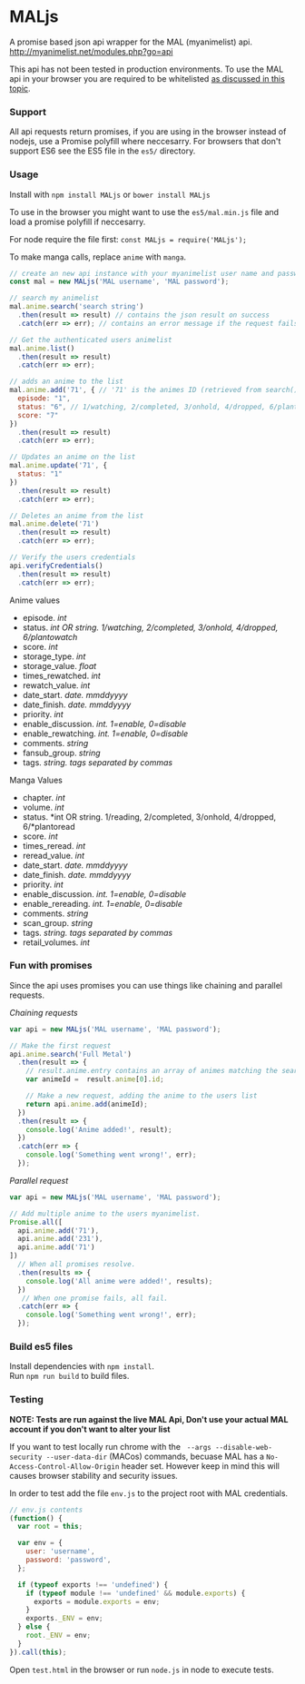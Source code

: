 # MALjs

A promise based json api wrapper for the MAL (myanimelist) api. http://myanimelist.net/modules.php?go=api

This api has not been tested in production environments. To use the MAL api in your browser you are required to be whitelisted [as discussed in this topic](https://myanimelist.net/forum/?topicid=692311).  

### Support
All api requests return promises, if you are using in the browser instead of nodejs, use a Promise polyfill where neccesarry. For browsers that don't support ES6 see the ES5 file in the `es5/` directory.

### Usage
Install with `npm install MALjs` or `bower install MALjs`

To use in the browser you might want to use the `es5/mal.min.js` file and load a promise polyfill if neccesarry.

For node require the file first: `const MALjs = require('MALjs');`

To make manga calls, replace `anime` with `manga`.

```js
// create an new api instance with your myanimelist user name and password
const mal = new MALjs('MAL username', 'MAL password');

// search my animelist
mal.anime.search('search string')
  .then(result => result) // contains the json result on success
  .catch(err => err); // contains an error message if the request fails

// Get the authenticated users animelist
mal.anime.list()
  .then(result => result)
  .catch(err => err);

// adds an anime to the list
mal.anime.add('71', { // '71' is the animes ID (retrieved from search())
  episode: "1",
  status: "6", // 1/watching, 2/completed, 3/onhold, 4/dropped, 6/plantowatch
  score: "7"
})
  .then(result => result)
  .catch(err => err);

// Updates an anime on the list
mal.anime.update('71', {
  status: "1"
})
  .then(result => result)
  .catch(err => err);

// Deletes an anime from the list
mal.anime.delete('71')
  .then(result => result)
  .catch(err => err);

// Verify the users credentials
api.verifyCredentials()
  .then(result => result)
  .catch(err => err);

```

Anime values 
- episode. *int*
- status. *int OR string. 1/watching, 2/completed, 3/onhold, 4/dropped, 6/plantowatch*
- score. *int*
- storage_type. *int*
- storage_value. *float*
- times_rewatched. *int*
- rewatch_value. *int*
- date_start. *date. mmddyyyy*
- date_finish. *date. mmddyyyy*
- priority. *int*
- enable_discussion. *int. 1=enable, 0=disable*
- enable_rewatching. *int. 1=enable, 0=disable*
- comments. *string*
- fansub_group. *string*
- tags. *string. tags separated by commas*

Manga Values  
- chapter. *int*
- volume. *int*
- status. *int OR string. 1/reading, 2/completed, 3/onhold, 4/dropped, 6/*plantoread
- score. *int*
- times_reread. *int*
- reread_value. *int*
- date_start. *date. mmddyyyy*
- date_finish. *date. mmddyyyy*
- priority. *int*
- enable_discussion. *int. 1=enable, 0=disable*
- enable_rereading. *int. 1=enable, 0=disable*
- comments. *string*
- scan_group. *string*
- tags. *string. tags separated by commas*
- retail_volumes. *int*

### Fun with promises
Since the api uses promises you can use things like chaining and parallel requests.

*Chaining requests*

```js
var api = new MALjs('MAL username', 'MAL password');

// Make the first request
api.anime.search('Full Metal')
  .then(result => {
    // result.anime.entry contains an array of animes matching the search query
    var animeId =  result.anime[0].id;

    // Make a new request, adding the anime to the users list
    return api.anime.add(animeId);
  })
  .then(result => {
    console.log('Anime added!', result);
  })
  .catch(err => {
    console.log('Something went wrong!', err);
  });
```

*Parallel request*

```js
var api = new MALjs('MAL username', 'MAL password');

// Add multiple anime to the users myanimelist.
Promise.all([
  api.anime.add('71'),
  api.anime.add('231'),
  api.anime.add('71')
])
  // When all promises resolve.
  .then(results => {
    console.log('All anime were added!', results);
  })
   // When one promise fails, all fail.
  .catch(err => {
    console.log('Something went wrong!', err);
  });
```

### Build es5 files
Install dependencies with `npm install`.  
Run `npm run build` to build files.  

### Testing

**NOTE: Tests are run against the live MAL Api, Don't use your actual MAL account if you don't want to alter your list**

If you want to test locally run chrome with the ` --args --disable-web-security --user-data-dir` (MACos) commands, becuase MAL has a `No-Access-Control-Allow-Origin` header set. However keep in mind this will causes browser stability and security issues.

In order to test add the file `env.js` to the project root with MAL credentials.

```js
// env.js contents
(function() {
  var root = this;

  var env = {
    user: 'username',
    password: 'password',
  };

  if (typeof exports !== 'undefined') {
    if (typeof module !== 'undefined' && module.exports) {
      exports = module.exports = env;
    }
    exports._ENV = env;
  } else {
    root._ENV = env;
  }
}).call(this);

```

Open `test.html` in the browser or run `node.js` in node to execute tests.
